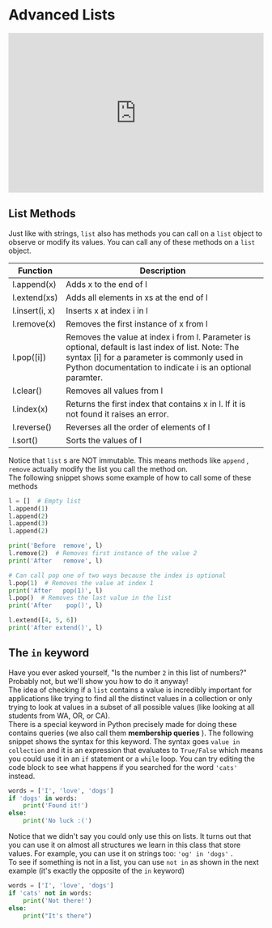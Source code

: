 # Advanced Lists

<div style="position: relative; padding-bottom: 62.5%; height: 0;">
    <iframe src="https://www.loom.com/embed/0f46f457b6ed496aa6abe13391c07d39" frameborder="0" webkitallowfullscreen mozallowfullscreen allowfullscreen style="position: absolute; top: 0; left: 0; width: 100%; height: 100%;"></iframe>
</div>

##  List Methods  

Just like with strings, `list` also has methods you can call on a `list` object to observe or modify its values. You can call any of these methods on a `list` object.  

|   Function   |                                                                                                  Description                                                                                                   |
|--------------|----------------------------------------------------------------------------------------------------------------------------------------------------------------------------------------------------------------|
|l.append(x)   |Adds x to the end of l                                                                                                                                                                                          |
|l.extend(xs)  |Adds all elements in xs at the end of l                                                                                                                                                                         |
|l.insert(i, x)|Inserts x at index i in l                                                                                                                                                                                       |
|l.remove(x)   |Removes the first instance of x from l                                                                                                                                                                          |
|l.pop([i])    |Removes the value at index i from l. Parameter is optional, default is last index of list.  Note: The syntax [i] for a parameter is commonly used in Python documentation to indicate i is an optional paramter.|
|l.clear()     |Removes all values from l                                                                                                                                                                                       |
|l.index(x)    |Returns the first index that contains x in l. If it is not found it raises an error.                                                                                                                            |
|l.reverse()   |Reverses all the order of elements of l                                                                                                                                                                         |
|l.sort()      |Sorts the values of l                                                                                                                                                                                           |

Notice that `list` s are NOT immutable. This means methods like `append` , `remove` actually modify the list you call the method on.  
The following snippet shows some example of how to call some of these methods  
```py
l = []  # Empty list
l.append(1)
l.append(2)
l.append(3)
l.append(2)

print('Before  remove', l)
l.remove(2)  # Removes first instance of the value 2
print('After   remove', l)

# Can call pop one of two ways because the index is optional
l.pop(1)  # Removes the value at index 1
print('After   pop(1)', l)
l.pop()  # Removes the last value in the list
print('After    pop()', l)

l.extend([4, 5, 6])
print('After extend()', l)
```

##  The `in` keyword  

Have you ever asked yourself, "Is the number `2` in this list of numbers?" Probably not, but we'll show you how to do it anyway!  
The idea of checking if a `list` contains a value is incredibly important for applications like trying to find all the distinct values in a collection or only trying to look at values in a subset of all possible values (like looking at all students from WA, OR, or CA).  
There is a special keyword in Python precisely made for doing these contains queries (we also call them **membership queries** ). The following snippet shows the syntax for this keyword. The syntax goes `value in collection` and it is an expression that evaluates to `True/False` which means you could use it in an `if` statement or a `while` loop. You can try editing the code block to see what happens if you searched for the word `'cats'` instead.  
```py
words = ['I', 'love', 'dogs']
if 'dogs' in words:
    print('Found it!')
else:
    print('No luck :(')
```

Notice that we didn't say you could only use this on lists. It turns out that you can use it on almost all structures we learn in this class that store values. For example, you can use it on strings too: `'og' in 'dogs'` .  
To see if something is not in a list, you can use `not in` as shown in the next example (it's exactly the opposite of the `in` keyword)  
```py
words = ['I', 'love', 'dogs']
if 'cats' not in words:
    print('Not there!')
else:
    print("It's there")
```


